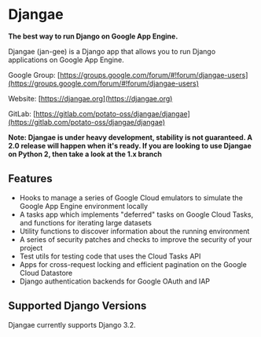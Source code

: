 # Djangae

**The best way to run Django on Google App Engine.**

Djangae (jan-gee) is a Django app that allows you to run Django applications on Google App Engine.

Google Group: [https://groups.google.com/forum/#!forum/djangae-users](https://groups.google.com/forum/#!forum/djangae-users)

Website: [https://djangae.org](https://djangae.org)

GitLab: [https://gitlab.com/potato-oss/djangae/djangae](https://gitlab.com/potato-oss/djangae/djangae)


**Note: Djangae is under heavy development, stability is not guaranteed. A 2.0 release will happen when it's ready. If you are looking to use Djangae on Python 2, then take a look at the 1.x branch**

## Features

* Hooks to manage a series of Google Cloud emulators to simulate the Google App Engine environment locally
* A tasks app which implements "deferred" tasks on Google Cloud Tasks, and functions for iterating large datasets
* Utility functions to discover information about the running environment
* A series of security patches and checks to improve the security of your project
* Test utils for testing code that uses the Cloud Tasks API
* Apps for cross-request locking and efficient pagination on the Google Cloud Datastore
* Django authentication backends for Google OAuth and IAP

## Supported Django Versions

Djangae currently supports Django 3.2.

